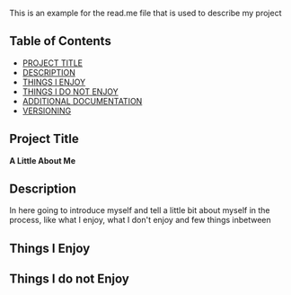 This is an example for the read.me file that is used to describe my project

## Table of Contents

- [PROJECT TITLE](#Project-Title)
- [DESCRIPTION](#Description)
- [THINGS I ENJOY](#Things-I-Enjoy)
- [THINGS I DO NOT ENJOY](#Things-I-do-not-Enjoy)
- [ADDITIONAL DOCUMENTATION](#additional-documentation)
- [VERSIONING](#Versioning)

## Project Title
**A Little About Me**

## Description
In here going to introduce myself and tell a little bit about myself in the process, like what I enjoy, what I don't enjoy and few things inbetween

## Things I Enjoy


## Things I do not Enjoy
